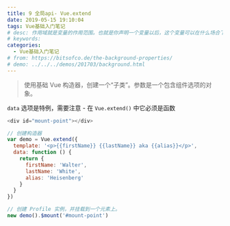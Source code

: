 ```yaml
---
title: 9 全局api- Vue.extend
date: 2019-05-15 19:10:04
tags: Vue基础入门笔记
# desc: 作用域就是变量的作用范围。也就是你声明一个变量以后，这个变量可以在什么场合下使用。以前的JavaScript只有全局作用域，和函数作用域。
# keywords: 
categories:
  - Vue基础入门笔记
# from: https://bitsofco.de/the-background-properties/
# demo: ../../../demos/201703/background.html
---
```


> 使用基础 Vue 构造器，创建一个“子类”。参数是一个包含组件选项的对象。


`data` 选项是特例，需要注意 - 在 `Vue.extend()` 中它必须是函数

```javascript
<div id="mount-point"></div>
```

```javascript
// 创建构造器
var demo = Vue.extend({
  template: '<p>{{firstName}} {{lastName}} aka {{alias}}</p>',
  data: function () {
    return {
      firstName: 'Walter',
      lastName: 'White',
      alias: 'Heisenberg'
    }
  }
})

// 创建 Profile 实例，并挂载到一个元素上。
new demo().$mount('#mount-point')
```


